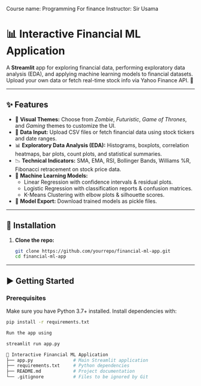 Course name: Programming For finance
Instructor: Sir Usama

# 📊 Interactive Financial ML Application

A **Streamlit** app for exploring financial data, performing exploratory data analysis (EDA), and applying machine learning models to financial datasets. Upload your own data or fetch real-time stock info via Yahoo Finance API. 🚀

---

## ✨ Features

- 🎨 **Visual Themes:** Choose from _Zombie_, _Futuristic_, _Game of Thrones_, and _Gaming_ themes to customize the UI.
- 📂 **Data Input:** Upload CSV files or fetch financial data using stock tickers and date ranges.
- 📊 **Exploratory Data Analysis (EDA):** Histograms, boxplots, correlation heatmaps, bar plots, count plots, and statistical summaries.
- 📉 **Technical Indicators:** SMA, EMA, RSI, Bollinger Bands, Williams %R, Fibonacci retracement on stock price data.
- 🤖 **Machine Learning Models:**
  - Linear Regression with confidence intervals & residual plots.
  - Logistic Regression with classification reports & confusion matrices.
  - K-Means Clustering with elbow plots & silhouette scores.
- 💾 **Model Export:** Download trained models as pickle files.

---

## 🚀 Installation

1. **Clone the repo:**

   ```bash
   git clone https://github.com/yourrepo/financial-ml-app.git
   cd financial-ml-app
---

## ▶️ Getting Started

### Prerequisites

Make sure you have Python 3.7+ installed. Install dependencies with:

```bash
pip install -r requirements.txt

Run the app using

streamlit run app.py

📁 Interactive Financial ML Application
├── app.py               # Main Streamlit application
├── requirements.txt     # Python dependencies
├── README.md            # Project documentation
└── .gitignore           # Files to be ignored by Git

